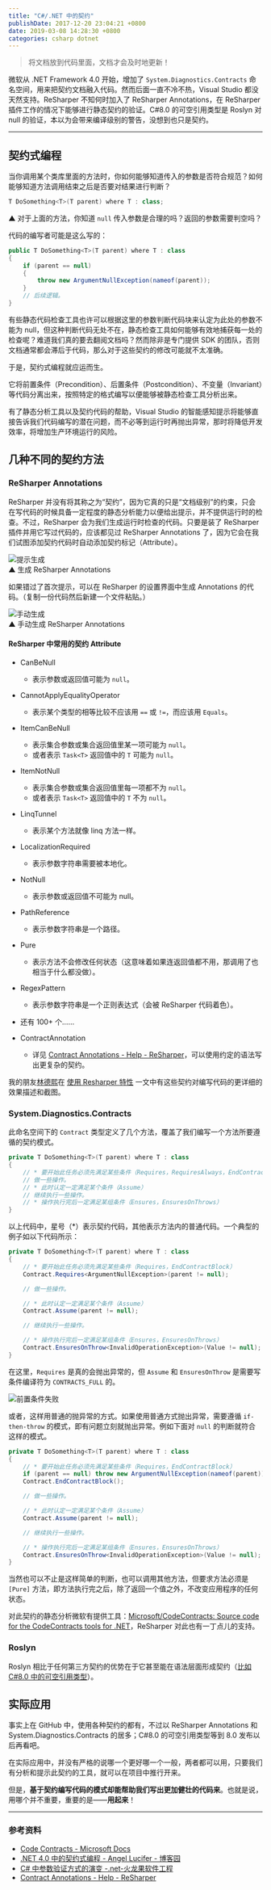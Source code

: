 ```yaml
---
title: "C#/.NET 中的契约"
publishDate: 2017-12-20 23:04:21 +0800
date: 2019-03-08 14:28:30 +0800
categories: csharp dotnet
---
```


> 将文档放到代码里面，文档才会及时地更新！

微软从 .NET Framework 4.0 开始，增加了 `System.Diagnostics.Contracts` 命名空间，用来把契约文档融入代码。然而后面一直不冷不热，Visual Studio 都没天然支持。ReSharper 不知何时加入了 ReSharper Annotations，在 ReSharper 插件工作的情况下能够进行静态契约的验证。C#8.0 的可空引用类型是 Roslyn 对 null 的验证，本以为会带来编译级别的警告，没想到也只是契约。

---

<p id="toc"></p>

## 契约式编程

当你调用某个类库里面的方法时，你如何能够知道传入的参数是否符合规范？如何能够知道方法调用结束之后是否要对结果进行判断？

```csharp
T DoSomething<T>(T parent) where T : class;
```

▲ 对于上面的方法，你知道 `null` 传入参数是合理的吗？返回的参数需要判空吗？

代码的编写者可能是这么写的：

```csharp
public T DoSomething<T>(T parent) where T : class
{
    if (parent == null)
    {
        throw new ArgumentNullException(nameof(parent));
    }
    // 后续逻辑。
}
```

有些静态代码检查工具也许可以根据这里的参数判断代码块来认定为此处的参数不能为 null，但这种判断代码无处不在，静态检查工具如何能够有效地捕获每一处的检查呢？难道我们真的要去翻阅文档吗？然而除非是专门提供 SDK 的团队，否则文档通常都会滞后于代码，那么对于这些契约的修改可能就不太准确。

于是，契约式编程就应运而生。

它将前置条件（Precondition）、后置条件（Postcondition）、不变量（Invariant）等代码分离出来，按照特定的格式编写以便能够被静态检查工具分析出来。

有了静态分析工具以及契约代码的帮助，Visual Studio 的智能感知提示将能够直接告诉我们代码编写的潜在问题，而不必等到运行时再抛出异常，那时将降低开发效率，将增加生产环境运行的风险。

## 几种不同的契约方法

### ReSharper Annotations

ReSharper 并没有将其称之为“契约”，因为它真的只是“文档级别”的约束，只会在写代码的时候具备一定程度的静态分析能力以便给出提示，并不提供运行时的检查。不过，ReSharper 会为我们生成运行时检查的代码。只要是装了 ReSharper 插件并用它写过代码的，应该都见过 ReSharper Annotations 了，因为它会在我们试图添加契约代码时自动添加契约标记（Attribute）。

![提示生成](/static/posts/2017-12-20-22-19-10.png)  
▲ 生成 ReSharper Annotations

如果错过了首次提示，可以在 ReSharper 的设置界面中生成 Annotations 的代码。（复制一份代码然后新建一个文件粘贴。）

![手动生成](/static/posts/2017-12-20-22-14-55.png)  
▲ 手动生成 ReSharper Annotations

#### ReSharper 中常用的契约 Attribute

- CanBeNull
    * 表示参数或返回值可能为 `null`。
- CannotApplyEqualityOperator
    * 表示某个类型的相等比较不应该用 `==` 或 `!=`，而应该用 `Equals`。
- ItemCanBeNull
    * 表示集合参数或集合返回值里某一项可能为 `null`。
    * 或者表示 `Task<T>` 返回值中的 `T` 可能为 `null`。
- ItemNotNull
    * 表示集合参数或集合返回值里每一项都不为 `null`。
    * 或者表示 `Task<T>` 返回值中的 `T` 不为 `null`。
- LinqTunnel
    * 表示某个方法就像 linq 方法一样。
- LocalizationRequired
    * 表示参数字符串需要被本地化。
- NotNull
    * 表示参数或返回值不可能为 null。
- PathReference
    * 表示参数字符串是一个路径。
- Pure
    * 表示方法不会修改任何状态（这意味着如果连返回值都不用，那调用了也相当于什么都没做）。
- RegexPattern
    * 表示参数字符串是一个正则表达式（会被 ReSharper 代码着色）。
- 还有 100+ 个……

- ContractAnnotation
    * 详见 [Contract Annotations - Help - ReSharper](https://www.jetbrains.com/help/resharper/Contract_Annotations.html)，可以使用约定的语法写出更复杂的契约。

我的朋友[林德熙](https://lindexi.github.io/lindexi/)在 [使用 Resharper 特性](https://lindexi.github.io/lindexi/post/%E4%BD%BF%E7%94%A8-Resharper-%E7%89%B9%E6%80%A7.html) 一文中有这些契约对编写代码的更详细的效果描述和截图。

### System.Diagnostics.Contracts

此命名空间下的 `Contract` 类型定义了几个方法，覆盖了我们编写一个方法所要遵循的契约模式。

```csharp
private T DoSomething<T>(T parent) where T : class
{
    // * 要开始此任务必须先满足某些条件（Requires，RequiresAlways，EndContractBlock）
    // 做一些操作。
    // * 此时认定一定满足某个条件（Assume）
    // 继续执行一些操作。
    // * 操作执行完后一定满足某组条件（Ensures，EnsuresOnThrows）
}
```

以上代码中，星号（*）表示契约代码，其他表示方法内的普通代码。一个典型的例子如以下代码所示：

```csharp
private T DoSomething<T>(T parent) where T : class
{
    // * 要开始此任务必须先满足某些条件（Requires，EndContractBlock）
    Contract.Requires<ArgumentNullException>(parent != null);

    // 做一些操作。

    // * 此时认定一定满足某个条件（Assume）
    Contract.Assume(parent != null);

    // 继续执行一些操作。

    // * 操作执行完后一定满足某组条件（Ensures，EnsuresOnThrows）
    Contract.EnsuresOnThrow<InvalidOperationException>(Value != null);
}
```

在这里，`Requires` 是真的会抛出异常的，但 `Assume` 和 `EnsuresOnThrow` 是需要写条件编译符为 `CONTRACTS_FULL` 的。

![前置条件失败](/static/posts/2018-01-04-14-26-42.png)

或者，这样用普通的抛异常的方式。如果使用普通方式抛出异常，需要遵循 `if-then-throw` 的模式，即有问题立刻就抛出异常。例如下面对 `null` 的判断就符合这样的模式。

```csharp
private T DoSomething<T>(T parent) where T : class
{
    // * 要开始此任务必须先满足某些条件（Requires，EndContractBlock）
    if (parent == null) throw new ArgumentNullException(nameof(parent));
    Contract.EndContractBlock();

    // 做一些操作。

    // * 此时认定一定满足某个条件（Assume）
    Contract.Assume(parent != null);

    // 继续执行一些操作。

    // * 操作执行完后一定满足某组条件（Ensures，EnsuresOnThrows）
    Contract.EnsuresOnThrow<InvalidOperationException>(Value != null);
}
```

当然也可以不止是这样简单的判断，也可以调用其他方法，但要求方法必须是 `[Pure]` 方法，即方法执行完之后，除了返回一个值之外，不改变应用程序的任何状态。

对此契约的静态分析微软有提供工具：[Microsoft/CodeContracts: Source code for the CodeContracts tools for .NET](https://github.com/Microsoft/CodeContracts)，ReSharper 对此也有一丁点儿的支持。

### Roslyn

Roslyn 相比于任何第三方契约的优势在于它甚至能在语法层面形成契约（[比如 C#8.0 中的可空引用类型](/post/nullable-reference-in-csharp.html)）。

## 实际应用

事实上在 GitHub 中，使用各种契约的都有，不过以 ReSharper Annotations 和 System.Diagnostics.Contracts 的居多；C#8.0 的可空引用类型等到 8.0 发布以后再看吧。

在实际应用中，并没有严格的说哪一个更好哪一个一般，两者都可以用，只要我们有分析和提示此契约的工具，就可以在项目中推行开来。

但是，**基于契约编写代码的模式却能帮助我们写出更加健壮的代码来**。也就是说，用哪个并不重要，重要的是——**用起来**！

---

### 参考资料

- [Code Contracts - Microsoft Docs](https://docs.microsoft.com/en-us/dotnet/framework/debug-trace-profile/code-contracts?wt.mc_id=MVP)
- [.NET 4.0 中的契约式编程 - Angel Lucifer - 博客园](http://www.cnblogs.com/lucifer1982/archive/2009/03/21/1418642.html)
- [C# 中参数验证方式的演变 -.net-火龙果软件工程](http://www.uml.org.cn/net/201510303.asp)
- [Contract Annotations - Help - ReSharper](https://www.jetbrains.com/help/resharper/Contract_Annotations.html)
